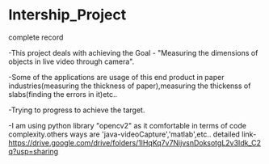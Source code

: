 # Intership_Project
complete record

-This project deals with achieving the Goal - "Measuring the dimensions of objects in live video through camera".

-Some of the applications are usage of this end product in paper industries(measuring the thickness of paper),measuring the thickenss of  slabs(finding the errors in it)etc..

-Trying to progress to achieve the target.

-I am using python library "opencv2" as it comfortable in terms of code complexity.others ways are 'java-videoCapture','matlab',etc..
detailed link- https://drive.google.com/drive/folders/1lHqKq7v7NijvsnDoksotgL2v3Idk_C2q?usp=sharing
